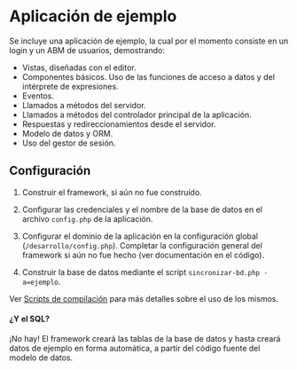# Aplicación de ejemplo

Se incluye una aplicación de ejemplo, la cual por el momento consiste en un login y un ABM de usuarios, demostrando:

- Vistas, diseñadas con el editor.
- Componentes básicos. Uso de las funciones de acceso a datos y del intérprete de expresiones.
- Eventos.
- Llamados a métodos del servidor.
- Llamados a métodos del controlador principal de la aplicación.
- Respuestas y redireccionamientos desde el servidor.
- Modelo de datos y ORM.
- Uso del gestor de sesión.

## Configuración

1. Construir el framework, si aún no fue construído.

2. Configurar las credenciales y el nombre de la base de datos en el archivo `config.php` de la aplicación.

3. Configurar el dominio de la aplicación en la configuración global (`/desarrollo/config.php`). Completar la configuración general del framework si aún no fue hecho (ver documentación en el código).

4. Construir la base de datos mediante el script `sincronizar-bd.php -a=ejemplo`.

Ver [Scripts de compilación](../../../documentacion/scripts.md) para más detalles sobre el uso de los mismos.

#### ¿Y el SQL?

¡No hay! El framework creará las tablas de la base de datos y hasta creará datos de ejemplo en forma automática, a partir del código fuente del modelo de datos.